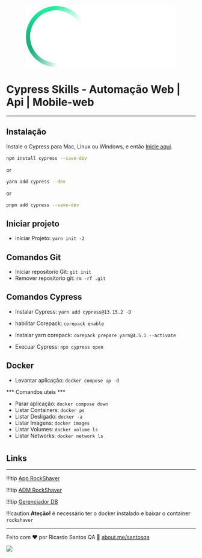 <p align="center">
  <a href="https://santosqa.github.io/" target="_blank" rel="noopener noreferrer">
    <picture>
      <source media="(prefers-color-scheme: dark)"  srcset="./assets/cypress-logo-dark.png">
      <source media="(prefers-color-scheme: light)" srcset="./assets/cypress-logo-light.png">
      <img alt="Cypress Logo" src="./assets/cypress-logo-dark.png">
    </picture>
  </a>
</p>



# Cypress Skills - Automação Web | Api | Mobile-web




---
## Instalação


Instale o Cypress para Mac, Linux ou Windows, e então [Inicie aqui](https://on.cypress.io/install).

```bash
npm install cypress --save-dev
```
or
```bash
yarn add cypress --dev
```
or
```bash
pnpm add cypress --save-dev
```



## Iniciar projeto
  
  - iniciar Projeto: ` yarn init -2 `


## Comandos Git

  - Iniciar repositorio Git: ` git init `
  - Remover repositorio git: ` rm -rf .git `


## Comandos Cypress

  - Instalar Cypress: ` yarn add cypress@13.15.2 -D `
  - habilitar Corepack: ` corepack enable `
  - Instalar yarn corepack: ` corepack prepare yarn@4.5.1 --activate `
 
  - Execuar Cypress: ` npx cypress open `
 

## Docker

  - Levantar aplicaçâo: ` docker compose up -d `
  
  *** Comandos uteis ***
  - Parar aplicaçâo: ` docker compose down `
  - Listar Containers: ` docker ps `
  - Listar Desligado: ` docker -a `
  - Listar Imagens: ` docker images `
  - Listar Volumes: ` docker volume ls `
  - Listar Networks: ` docker network ls `  
  


   
  
#

## Links
---

!!!tip [App RockShaver](localhost:300)

!!!tip [ADM RockShaver](http://localhost:8100/login) <!-- Matrícula:     Senha:   -->

!!!tip [Gerenciador DB](http://localhost:17017) <!-- Username: cypress    Password: skills  -->

!!!caution **Ateção!** é necessário ter o docker instalado e baixar o container ```rockshaver```


---

Feito com ♥ por Ricardo Santos QA :wave: [about.me/santosqa](https://about.me/santosqa)




![](https://visitor-badge.glitch.me/badge?page_id=santosqa)
